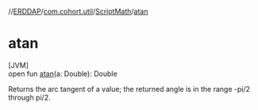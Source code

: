 //[ERDDAP](../../../index.md)/[com.cohort.util](../index.md)/[ScriptMath](index.md)/[atan](atan.md)

# atan

[JVM]\
open fun [atan](atan.md)(a: Double): Double

Returns the arc tangent of a value; the returned angle is in the range -pi/2 through pi/2.